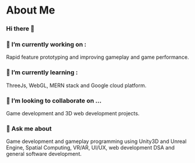 # About Me
### Hi there 👋

### 🔭 I’m currently working on :
Rapid feature prototyping and improving gameplay and game performance. 

### 🌱 I’m currently learning :
ThreeJs, WebGL, MERN stack and Google cloud platform.

### 👯 I’m looking to collaborate on ...
Game development and 3D web development projects.

### 💬 Ask me about 
Game development and gameplay programming using Unity3D and Unreal Engine, Spatial Computing, VR/AR, UI/UX, web development DSA and general software development.



<!--
**aunnava/aunnava** is a ✨ _special_ ✨ repository because its `README.md` (this file) appears on your GitHub profile.

Here are some ideas to get you started:

- 🔭 I’m currently working on ...
- 🌱 I’m currently learning ...
- 👯 I’m looking to collaborate on ...
- 🤔 I’m looking for help with ...
- 💬 Ask me about ...
- 📫 How to reach me: ...
- 😄 Pronouns: ...
- ⚡ Fun fact: ...
-->
